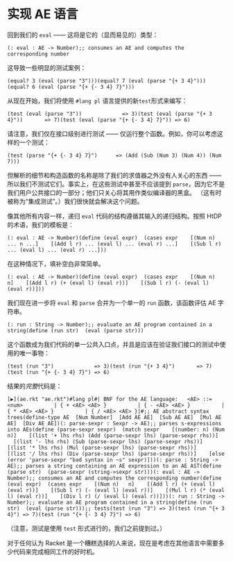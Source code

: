 # 实现 AE 语言

回到我们的 `eval` —— 这将是它的（显而易见的）类型：

```
(: eval : AE -> Number);; consumes an AE and computes the corresponding number
```

这导致一些明显的测试案例：

```
(equal? 3 (eval (parse "3")))(equal? 7 (eval (parse "{+ 3 4}")))(equal? 6 (eval (parse "{+ {- 3 4} 7}")))
```

从现在开始，我们将使用 `#lang pl` 语言提供的新`test`形式来编写：

```
(test (eval (parse "3"))             => 3)(test (eval (parse "{+ 3 4}"))       => 7)(test (eval (parse "{+ {- 3 4} 7}")) => 6)
```

请注意，我们仅在接口级别进行测试 —— 仅运行整个函数。例如，你可以考虑这样的一个测试：

```
(test (parse "{+ {- 3 4} 7}")      => (Add (Sub (Num 3) (Num 4)) (Num 7)))
```

但解析的细节和构造函数的名称是除了我们的求值器之外没有人关心的东西 —— 所以我们不测试它们。事实上，在这些测试中甚至不应该提到 `parse`，因为它不是我们用户公共接口的一部分；他们只关心将其用作类似编译器的黑盒。 （这有时被称为“集成测试”。）我们很快就会解决这个问题。

像其他所有内容一样，递归 `eval` 代码的结构遵循其输入的递归结构。按照 HtDP 的术语，我们的模板是：

```
(: eval : AE -> Number)(define (eval expr)  (cases expr    [(Num n)   ... n ...]    [(Add l r) ... (eval l) ... (eval r) ...]    [(Sub l r) ... (eval l) ... (eval r) ...]))
```

在这种情况下，填补空白非常简单。

```
(: eval : AE -> Number)(define (eval expr)  (cases expr    [(Num n)   n]    [(Add l r) (+ (eval l) (eval r))]    [(Sub l r) (- (eval l) (eval r))]))
```

我们现在进一步将 `eval` 和 `parse` 合并为一个单一的 `run` 函数，该函数评估 AE 字符串。

```
(: run : String -> Number);; evaluate an AE program contained in a string(define (run str)  (eval (parse str)))
```

这个函数成为我们代码的单一公共入口点，并且是应该在验证我们接口的测试中使用的唯一事物：

```
(test (run "3")             => 3)(test (run "{+ 3 4}")       => 7)(test (run "{+ {- 3 4} 7}") => 6)
```

结果的*完整*代码是：

```
[▶](ae.rkt "ae.rkt")#lang pl#| BNF for the AE language:   <AE> ::= <num>          | { + <AE> <AE> }          | { - <AE> <AE> }          | { * <AE> <AE> }          | { / <AE> <AE> }|#;; AE abstract syntax trees(define-type AE  [Num Number]  [Add AE AE]  [Sub AE AE]  [Mul AE AE]  [Div AE AE])(: parse-sexpr : Sexpr -> AE);; parses s-expressions into AEs(define (parse-sexpr sexpr)  (match sexpr    [(number: n) (Num n)]    [(list '+ lhs rhs) (Add (parse-sexpr lhs) (parse-sexpr rhs))]    [(list '- lhs rhs) (Sub (parse-sexpr lhs) (parse-sexpr rhs))]    [(list '* lhs rhs) (Mul (parse-sexpr lhs) (parse-sexpr rhs))]    [(list '/ lhs rhs) (Div (parse-sexpr lhs) (parse-sexpr rhs))]    [else (error 'parse-sexpr "bad syntax in ~s" sexpr)]))(: parse : String -> AE);; parses a string containing an AE expression to an AE AST(define (parse str)  (parse-sexpr (string->sexpr str)))(: eval : AE -> Number);; consumes an AE and computes the corresponding number(define (eval expr)  (cases expr    [(Num n)   n]    [(Add l r) (+ (eval l) (eval r))]    [(Sub l r) (- (eval l) (eval r))]    [(Mul l r) (* (eval l) (eval r))]    [(Div l r) (/ (eval l) (eval r))]))(: run : String -> Number);; evaluate an AE program contained in a string(define (run str)  (eval (parse str)));; tests(test (run "3") => 3)(test (run "{+ 3 4}") => 7)(test (run "{+ {- 3 4} 7}") => 6)
```

（注意，测试是使用 `test` 形式进行的，我们之前提到过。）

对于任何认为 Racket 是一个糟糕选择的人来说，现在是考虑在其他语言中需要多少代码来完成相同工作的好时机。
